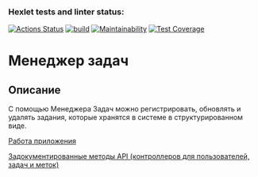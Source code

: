 ### Hexlet tests and linter status:
[![Actions Status](https://github.com/santi15355/java-project-73/workflows/hexlet-check/badge.svg)](https://github.com/santi15355/java-project-73/actions)   [![build](https://github.com/santi15355/java-project-73/actions/workflows/build.yml/badge.svg)](https://github.com/santi15355/java-project-73/actions/workflows/build.yml)   [![Maintainability](https://api.codeclimate.com/v1/badges/f3b8e7c4fa2363262043/maintainability)](https://codeclimate.com/github/santi15355/java-project-73/maintainability)   [![Test Coverage](https://api.codeclimate.com/v1/badges/f3b8e7c4fa2363262043/test_coverage)](https://codeclimate.com/github/santi15355/java-project-73/test_coverage)

# Менеджер задач

## Описание 

С помощью Менеджера Задач можно регистрировать, обновлять и удалять задания, которые хранятся в системе в структурированном виде.

[Работа приложения](https://java-project-73-production-ef8c.up.railway.app/)

[Задокументированные методы API (контроллеров для пользователей, задач и меток)](https://java-project-73-production-ef8c.up.railway.app/swagger-ui.html)
